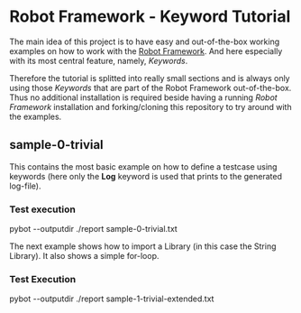 # Robot Framework - Keyword Tutorial

The main idea of this project is to have easy and out-of-the-box working examples on how to work with the [Robot Framework](http://www.robotframework.org). And here especially with its most central feature, namely, _Keywords_.

Therefore the tutorial is splitted into really small sections and is always only using those _Keywords_ that are part of the Robot Framework out-of-the-box. Thus no additional installation is required beside having a running _Robot Framework_ installation and forking/cloning this repository to try around with the examples.

## sample-0-trivial

This contains the most basic example on how to define a testcase using keywords (here only the __Log__ keyword is used that prints to the generated log-file).

### Test execution
pybot --outputdir ./report sample-0-trivial.txt

The next example shows how to import a Library (in this case the String Library). It also shows a simple for-loop.

### Test Execution
pybot --outputdir ./report sample-1-trivial-extended.txt
